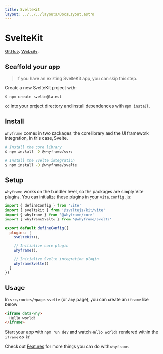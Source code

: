```yaml
---
title: SvelteKit
layout: ../../../layouts/DocsLayout.astro
---
```


# SvelteKit

[GitHub](https://github.com/sveltejs/svelte). [Website](https://kit.svelte.dev).

## Scaffold your app

> If you have an existing SvelteKit app, you can skip this step.

Create a new SvelteKit project with:

```bash
$ npm create svelte@latest
```

`cd` into your project directory and install dependencies with `npm install`.

## Install

`whyframe` comes in two packages, the core library and the UI framework integration, in this case, Svelte.

```bash
# Install the core library
$ npm install -D @whyframe/core

# Install the Svelte integration
$ npm install -D @whyframe/svelte
```

## Setup

`whyframe` works on the bundler level, so the packages are simply Vite plugins. You can initialize these plugins in your `vite.config.js`:

```js
import { defineConfig } from 'vite'
import { sveltekit } from '@sveltejs/kit/vite'
import { whyframe } from '@whyframe/core'
import { whyframeSvelte } from '@whyframe/svelte'

export default defineConfig({
  plugins: [
    sveltekit(),

    // Initialize core plugin
    whyframe(),

    // Initialize Svelte integration plugin
    whyframeSvelte()
  ]
})
```

## Usage

In `src/routes/+page.svelte` (or any page), you can create an `iframe` like below:

<!-- prettier-ignore -->
```html
<iframe data-why>
  Hello world!
</iframe>
```

Start your app with `npm run dev` and watch `Hello world!` rendered within the `iframe` as-is!

Check out [Features](/docs/features) for more things you can do with `whyframe`.
